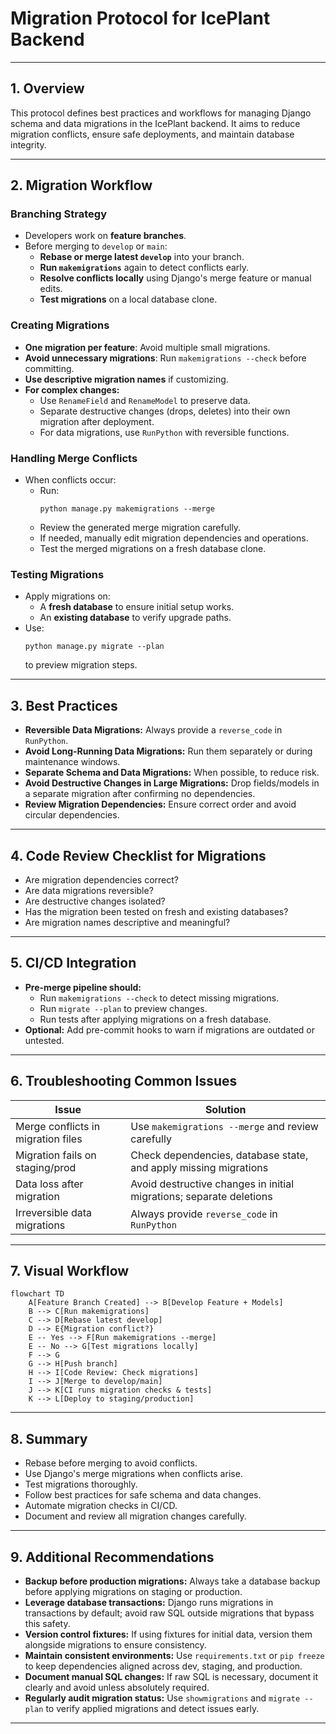# Migration Protocol for IcePlant Backend

---

## 1. Overview
This protocol defines best practices and workflows for managing Django schema and data migrations in the IcePlant backend. It aims to reduce migration conflicts, ensure safe deployments, and maintain database integrity.

---

## 2. Migration Workflow

### Branching Strategy
- Developers work on **feature branches**.
- Before merging to `develop` or `main`:
  - **Rebase or merge latest `develop`** into your branch.
  - **Run `makemigrations`** again to detect conflicts early.
  - **Resolve conflicts locally** using Django's merge feature or manual edits.
  - **Test migrations** on a local database clone.

### Creating Migrations
- **One migration per feature**: Avoid multiple small migrations.
- **Avoid unnecessary migrations**: Run `makemigrations --check` before committing.
- **Use descriptive migration names** if customizing.
- **For complex changes:**
  - Use `RenameField` and `RenameModel` to preserve data.
  - Separate destructive changes (drops, deletes) into their own migration after deployment.
  - For data migrations, use `RunPython` with reversible functions.

### Handling Merge Conflicts
- When conflicts occur:
  - Run:
    ```
    python manage.py makemigrations --merge
    ```
  - Review the generated merge migration carefully.
  - If needed, manually edit migration dependencies and operations.
  - Test the merged migrations on a fresh database clone.

### Testing Migrations
- Apply migrations on:
  - A **fresh database** to ensure initial setup works.
  - An **existing database** to verify upgrade paths.
- Use:
  ```
  python manage.py migrate --plan
  ```
  to preview migration steps.

---

## 3. Best Practices

- **Reversible Data Migrations:** Always provide a `reverse_code` in `RunPython`.
- **Avoid Long-Running Data Migrations:** Run them separately or during maintenance windows.
- **Separate Schema and Data Migrations:** When possible, to reduce risk.
- **Avoid Destructive Changes in Large Migrations:** Drop fields/models in a separate migration after confirming no dependencies.
- **Review Migration Dependencies:** Ensure correct order and avoid circular dependencies.

---

## 4. Code Review Checklist for Migrations

- Are migration dependencies correct?
- Are data migrations reversible?
- Are destructive changes isolated?
- Has the migration been tested on fresh and existing databases?
- Are migration names descriptive and meaningful?

---

## 5. CI/CD Integration

- **Pre-merge pipeline should:**
  - Run `makemigrations --check` to detect missing migrations.
  - Run `migrate --plan` to preview changes.
  - Run tests after applying migrations on a fresh database.
- **Optional:** Add pre-commit hooks to warn if migrations are outdated or untested.

---

## 6. Troubleshooting Common Issues

| Issue | Solution |
|--------|----------|
| Merge conflicts in migration files | Use `makemigrations --merge` and review carefully |
| Migration fails on staging/prod | Check dependencies, database state, and apply missing migrations |
| Data loss after migration | Avoid destructive changes in initial migrations; separate deletions |
| Irreversible data migrations | Always provide `reverse_code` in `RunPython` |

---

## 7. Visual Workflow

```mermaid
flowchart TD
    A[Feature Branch Created] --> B[Develop Feature + Models]
    B --> C[Run makemigrations]
    C --> D[Rebase latest develop]
    D --> E{Migration conflict?}
    E -- Yes --> F[Run makemigrations --merge]
    E -- No --> G[Test migrations locally]
    F --> G
    G --> H[Push branch]
    H --> I[Code Review: Check migrations]
    I --> J[Merge to develop/main]
    J --> K[CI runs migration checks & tests]
    K --> L[Deploy to staging/production]
```

---

## 8. Summary

- Rebase before merging to avoid conflicts.
- Use Django's merge migrations when conflicts arise.
- Test migrations thoroughly.
- Follow best practices for safe schema and data changes.
- Automate migration checks in CI/CD.
- Document and review all migration changes carefully.

---

## 9. Additional Recommendations

- **Backup before production migrations:** Always take a database backup before applying migrations on staging or production.
- **Leverage database transactions:** Django runs migrations in transactions by default; avoid raw SQL outside migrations that bypass this safety.
- **Version control fixtures:** If using fixtures for initial data, version them alongside migrations to ensure consistency.
- **Maintain consistent environments:** Use `requirements.txt` or `pip freeze` to keep dependencies aligned across dev, staging, and production.
- **Document manual SQL changes:** If raw SQL is necessary, document it clearly and avoid unless absolutely required.
- **Regularly audit migration status:** Use `showmigrations` and `migrate --plan` to verify applied migrations and detect issues early.

---